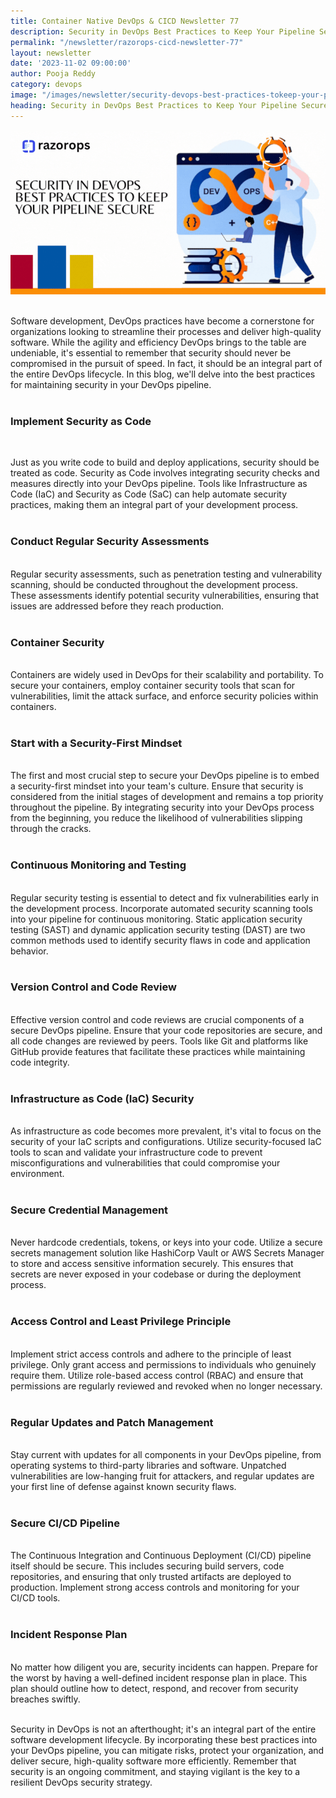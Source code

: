 ```yaml
---
title: Container Native DevOps & CICD Newsletter 77
description: Security in DevOps Best Practices to Keep Your Pipeline Secure
permalink: "/newsletter/razorops-cicd-newsletter-77"
layout: newsletter
date: '2023-11-02 09:00:00'
author: Pooja Reddy
category: devops
image: "/images/newsletter/security-devops-best-practices-tokeep-your-pipeline-secure.gif"
heading: Security in DevOps Best Practices to Keep Your Pipeline Secure
---
```


![](/images/newsletter/security-devops-best-practices-tokeep-your-pipeline-secure.gif)
<br>
<br>


Software development, DevOps practices have become a cornerstone for organizations looking to streamline their processes and deliver high-quality software. While the agility and efficiency DevOps brings to the table are undeniable, it's essential to remember that security should never be compromised in the pursuit of speed. In fact, it should be an integral part of the entire DevOps lifecycle. In this blog, we'll delve into the best practices for maintaining security in your DevOps pipeline.
<br>
<br>

### **Implement Security as Code**
<br>

Just as you write code to build and deploy applications, security should be treated as code. Security as Code involves integrating security checks and measures directly into your DevOps pipeline. Tools like Infrastructure as Code (IaC) and Security as Code (SaC) can help automate security practices, making them an integral part of your development process.
<br>
<br>

### **Conduct Regular Security Assessments**
<br>
Regular security assessments, such as penetration testing and vulnerability scanning, should be conducted throughout the development process. These assessments identify potential security vulnerabilities, ensuring that issues are addressed before they reach production.
<br>
<br>

### **Container Security**
<br>
Containers are widely used in DevOps for their scalability and portability. To secure your containers, employ container security tools that scan for vulnerabilities, limit the attack surface, and enforce security policies within containers.
<br>
<br>

### **Start with a Security-First Mindset**
<br>
The first and most crucial step to secure your DevOps pipeline is to embed a security-first mindset into your team's culture. Ensure that security is considered from the initial stages of development and remains a top priority throughout the pipeline. By integrating security into your DevOps process from the beginning, you reduce the likelihood of vulnerabilities slipping through the cracks.
<br>
<br>

### **Continuous Monitoring and Testing**
<br>
Regular security testing is essential to detect and fix vulnerabilities early in the development process. Incorporate automated security scanning tools into your pipeline for continuous monitoring. Static application security testing (SAST) and dynamic application security testing (DAST) are two common methods used to identify security flaws in code and application behavior.
<br>
<br>

### **Version Control and Code Review**
<br>
Effective version control and code reviews are crucial components of a secure DevOps pipeline. Ensure that your code repositories are secure, and all code changes are reviewed by peers. Tools like Git and platforms like GitHub provide features that facilitate these practices while maintaining code integrity.
<br>
<br>

### **Infrastructure as Code (IaC) Security**
<br>
As infrastructure as code becomes more prevalent, it's vital to focus on the security of your IaC scripts and configurations. Utilize security-focused IaC tools to scan and validate your infrastructure code to prevent misconfigurations and vulnerabilities that could compromise your environment.
<br>
<br>

### **Secure Credential Management**
<br>
Never hardcode credentials, tokens, or keys into your code. Utilize a secure secrets management solution like HashiCorp Vault or AWS Secrets Manager to store and access sensitive information securely. This ensures that secrets are never exposed in your codebase or during the deployment process.
<br>
<br>

### **Access Control and Least Privilege Principle**
<br>
Implement strict access controls and adhere to the principle of least privilege. Only grant access and permissions to individuals who genuinely require them. Utilize role-based access control (RBAC) and ensure that permissions are regularly reviewed and revoked when no longer necessary.
<br>
<br>

### **Regular Updates and Patch Management**
<br>
Stay current with updates for all components in your DevOps pipeline, from operating systems to third-party libraries and software. Unpatched vulnerabilities are low-hanging fruit for attackers, and regular updates are your first line of defense against known security flaws.
<br>
<br>

### **Secure CI/CD Pipeline**
<br>
The Continuous Integration and Continuous Deployment (CI/CD) pipeline itself should be secure. This includes securing build servers, code repositories, and ensuring that only trusted artifacts are deployed to production. Implement strong access controls and monitoring for your CI/CD tools.
<br>
<br>

### **Incident Response Plan**
<br>
No matter how diligent you are, security incidents can happen. Prepare for the worst by having a well-defined incident response plan in place. This plan should outline how to detect, respond, and recover from security breaches swiftly.
<br>
<br>

Security in DevOps is not an afterthought; it's an integral part of the entire software development lifecycle. By incorporating these best practices into your DevOps pipeline, you can mitigate risks, protect your organization, and deliver secure, high-quality software more efficiently. Remember that security is an ongoing commitment, and staying vigilant is the key to a resilient DevOps security strategy.